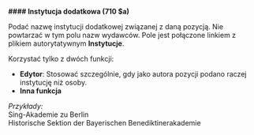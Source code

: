 **#### Instytucja dodatkowa (710 $a)**

Podać nazwę instytucji dodatkowej związanej z daną pozycją. Nie powtarzać w tym polu nazw wydawców. Pole jest połączone linkiem z plikiem autorytatywnym  **Instytucje**.

Korzystać tylko z dwóch funkcji:

- **Edytor**: Stosować szczególnie, gdy jako autora pozycji podano raczej instytucję niż osoby.
- **Inna funkcja**  

_Przykłady:_  
Sing-Akademie zu Berlin   
Historische Sektion der Bayerischen Benediktinerakademie